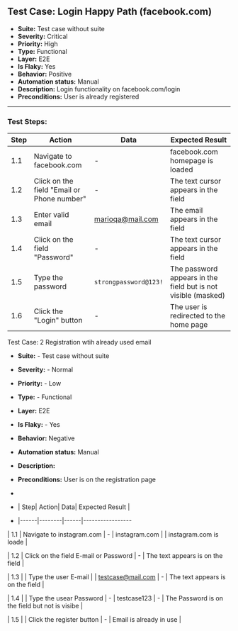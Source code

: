 ##  Test Case: Login Happy Path (facebook.com)

- **Suite:** Test case without suite  
- **Severity:** Critical  
- **Priority:** High  
- **Type:** Functional  
- **Layer:** E2E  
- **Is Flaky:** Yes  
- **Behavior:** Positive  
- **Automation status:** Manual  
- **Description:** Login functionality on facebook.com/login  
- **Preconditions:** User is already registered  

---

###  Test Steps:

| Step| Action| Data| Expected Result |
|------|--------|------|-----------------|
| 1.1 | Navigate to facebook.com | - | facebook.com homepage is loaded |
| 1.2 | Click on the field "Email or Phone number" | - | The text cursor appears in the field |
| 1.3 | Enter valid email | marioqa@mail.com | The email appears in the field |
| 1.4 | Click on the field "Password" | - | The text cursor appears in the field |
| 1.5 | Type the password | `strongpassword@123!` | The password appears in the field but is not visible (masked) |
| 1.6 | Click the "Login" button | - | The user is redirected to the home page |


Test Case: 2 Registration wtih already used email

- **Suite:** - Test case without suite  
- **Severity:** - Normal
- **Priority:** - Low
- **Type:** - Functional 
- **Layer:** E2E
- **Is Flaky:** - Yes
- **Behavior:** Negative
- **Automation status:** Manual
- **Description:** 
- **Preconditions:** User is on the registration page

- 
- | Step| Action| Data| Expected Result |
- |------|--------|------|-----------------
  
| 1.1 | Navigate to instagram.com | - | instagram.com | | instagram.com is loade | 

| 1.2 | Click on the field E-mail or Password | - | The text appears is on the field |

| 1.3 | | Type the user E-mail |  | testcase@mail.com | -  | The text appears is on the field |

| 1.4 | | Type the usear Password | - | testcase123 | - | The Password is on the field but not is visibe |

| 1.5 | | Click the register button | - | Email is already in use | 

